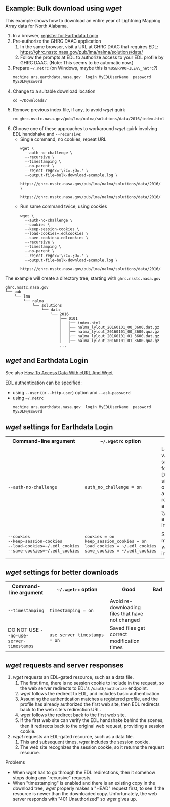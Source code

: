 ## Example: Bulk download using _wget_

This example shows how to download an entire year of Lightning Mapping Array data for North Alabama.

1. In a browser, [register for Earthdata Login](https://urs.earthdata.nasa.gov/users/new)
2. Pre-authorize the GHRC DAAC application
    1. In the same browser, visit a URL at GHRC DAAC that requires EDL:
       https://ghrc.nsstc.nasa.gov/pub/lma/nalma/solutions/data/
    2. Follow the prompts at EDL to authorize access to your EDL profile by GHRC DAAC.
       (Note: This seems to be automatic now.)
3. Prepare `~/.netrc` (on Windows, maybe this is `%USERPROFILE%\_netrc`?)
    ```
    machine urs.earthdata.nasa.gov  login MyEDLUserName  password MyEDLP@ssw0rd
    ```
4. Change to a suitable download location
    ```shell
    cd ~/Downloads/
    ```
5. Remove previous index file, if any, to avoid _wget_ quirk
    ```shell
    rm ghrc.nsstc.nasa.gov/pub/lma/nalma/solutions/data/2016/index.html
    ```
6. Choose one of these approaches to workaround _wget_ quirk involving EDL handshake and `--recursive`:
    * Single command, no cookies, repeat URL
        ```shell
        wget \
          --auth-no-challenge \
          --recursive \
          --timestamping \
          --no-parent \
          --reject-regex='\?C=.;O=.' \
          --output-file=bulk-download-example.log \
          https://ghrc.nsstc.nasa.gov/pub/lma/nalma/solutions/data/2016/ \
          https://ghrc.nsstc.nasa.gov/pub/lma/nalma/solutions/data/2016/
        ```
    * Run same command twice, using cookies
        ```shell
        wget \
          --auth-no-challenge \
          --cookies \
          --keep-session-cookies \
          --load-cookies=.edlcookies \
          --save-cookies=.edlcookies \
          --recursive \
          --timestamping \
          --no-parent \
          --reject-regex='\?C=.;O=.' \
          --output-file=bulk-download-example.log \
          https://ghrc.nsstc.nasa.gov/pub/lma/nalma/solutions/data/2016/
        ```

The example will create a directory tree, starting with `ghrc.nsstc.nasa.gov`

```
ghrc.nsstc.nasa.gov
└── pub
    └── lma
        └── nalma
            └── solutions
                └── data
                    └── 2016
                        ├── 0101
                        │   ├── index.html
                        │   ├── nalma_lylout_20160101_00_3600.dat.gz
                        │   ├── nalma_lylout_20160101_00_3600.qua.gz
                        │   ├── nalma_lylout_20160101_01_3600.dat.gz
                        │   ├── nalma_lylout_20160101_01_3600.qua.gz
                        ...
```


## _wget_ and Earthdata Login

See also [How To Access Data With cURL And Wget](https://wiki.earthdata.nasa.gov/display/EL/How+To+Access+Data+With+cURL+And+Wget)

EDL authentication can be specified:
* using `--user` (or `--http-user`) option and `--ask-password`
* using `~/.netrc`
    ```
    machine urs.earthdata.nasa.gov  login MyEDLUserName  password MyEDLP@ssw0rd
    ```


## _wget_ settings for Earthdata Login

<table>

<tr>
<th>Command-line argument</th>
<th><code>~/.wgetrc</code> option</th>
<th>Good</th>
<th>Bad</th>
</tr>

<tr>
<td><code>--auth-no-challenge</code></td>
<td><code>auth_no_challenge = on</code></td>
<td>Lets <em>wget</em> work smoothly for any DAAC web site, even ones that are not registered as "401"-type applications in EDL</td>
<td>Might be considered bad security practice</td>
</tr>

<tr>
<td><pre>--cookies
--keep-session-cookies
--load-cookies=~/.edl_cookies
--save-cookies=~/.edl_cookies
</pre></td>
<td><pre>cookies = on
keep_session_cookies = on
load_cookies = ~/.edl_cookies
save_cookies = ~/.edl_cookies
</pre></td>
<td>Supports multiple <em>wget</em> invocations</td>
<td>Uses insecure storage</td>
</tr>

</table>



## _wget_ settings for better downloads

<table>

<tr>
<th>Command-line argument</th>
<th><code>~/.wgetrc</code> option</th>
<th>Good</th>
<th>Bad</th>
</tr>

<tr>
<td><code>--timestamping</code></td>
<td><code>timestamping = on</code></td>
<td>Avoid re-downloading files that have not changed</td>
<td></td>
</tr>

<tr>
<td>DO NOT USE <code>--no-use-server-timestamps</code></td>
<td><code>use_server_timestamps = on</code></td>
<td>Saved files get correct modification times</td>
<td></td>
</tr>

</table>


## _wget_ requests and server responses

1. _wget_ requests an EDL-gated resource, such as a data file.
    1. The first time, there is no session cookie to include in the request, so the web server redirects to EDL's `/oauth/authorize` endpoint.
    2. _wget_ follows the redirect to EDL, and includes basic authentication.
    3. Assuming the authentication matches a registered profile, and the profile has already authorized the first web site, then EDL redirects back to the web site's redirection URL.
    4. _wget_ follows the redirect back to the first web site.
    5. If the first web site can verify the EDL handshake behind the scenes, then it redirects back to the original web request, providing a session cookie.
1. _wget_ requests an EDL-gated resource, such as a data file.
    1. This and subsequent times, _wget_ includes the session cookie.
    2. The web site recognizes the session cookie, so it returns the request resource.

Problems
* When _wget_ has to go through the EDL redirections, then it somehow stops doing any "recursive" requests.
* When "timestamping" is enabled and there is an existing copy in the download tree, _wget_ properly makes a "HEAD" request first, to see if the resource is newer than the downloaded copy. Unfortunately, the web server responds with "401 Unauthorized" so _wget_ gives up.
